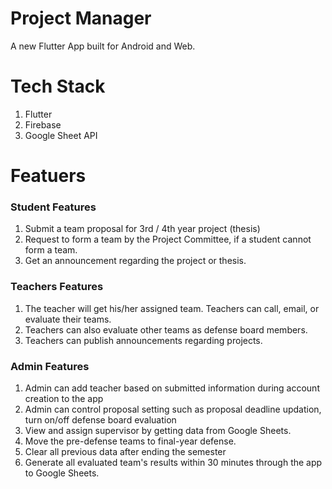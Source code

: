 # Project Manager

A new Flutter App built for Android and Web.

# Tech Stack
1. Flutter
2. Firebase
3. Google Sheet API

# Featuers
### Student Features
1. Submit a team proposal for 3rd / 4th year project (thesis)
2. Request to form a team by the Project Committee, if a student cannot form a team.
3. Get an announcement regarding the project or thesis.

### Teachers Features
1. The teacher will get his/her assigned team. Teachers can call, email, or evaluate their teams.
2. Teachers can also evaluate other teams as defense board members.
3. Teachers can publish announcements regarding projects.

### Admin Features
1. Admin can add teacher based on submitted information during account creation to the app
2. Admin can control proposal setting  such as proposal deadline updation, turn on/off defense board evaluation
3. View and assign supervisor by getting data from Google Sheets.
4. Move the pre-defense teams to final-year defense.
5. Clear all previous data after ending the semester
6. Generate all evaluated team's results within 30 minutes through the app to Google Sheets.


   


